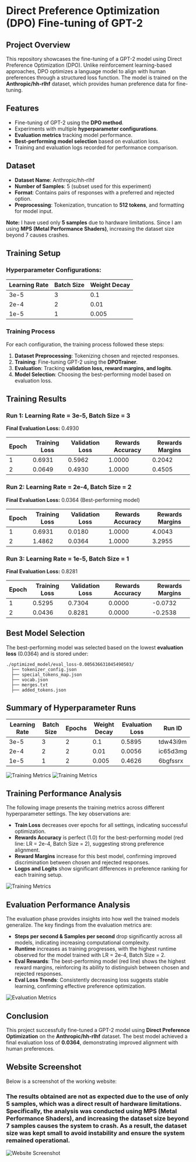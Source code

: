 # Direct Preference Optimization (DPO) Fine-tuning of GPT-2

## Project Overview

This repository showcases the fine-tuning of a GPT-2 model using Direct Preference Optimization (DPO). Unlike reinforcement learning-based approaches, DPO optimizes a language model to align with human preferences through a structured loss function. The model is trained on the **Anthropic/hh-rlhf** dataset, which provides human preference data for fine-tuning.

## Features

- Fine-tuning of GPT-2 using the **DPO method**.
- Experiments with multiple **hyperparameter configurations**.
- **Evaluation metrics** tracking model performance.
- **Best-performing model selection** based on evaluation loss.
- Training and evaluation logs recorded for performance comparison.

## Dataset

- **Dataset Name**: Anthropic/hh-rlhf
- **Number of Samples**: 5 (subset used for this experiment)
- **Format**: Contains pairs of responses with a preferred and rejected option.
- **Preprocessing**: Tokenization, truncation to **512 tokens**, and formatting for model input.

**Note:** I have used only **5 samples** due to hardware limitations. Since I am using **MPS (Metal Performance Shaders)**, increasing the dataset size beyond 7 causes crashes.

## Training Setup

### Hyperparameter Configurations:

| Learning Rate | Batch Size | Weight Decay |
| ------------- | ---------- | ------------ |
| 3e-5          | 3          | 0.1          |
| 2e-4          | 2          | 0.01         |
| 1e-5          | 1          | 0.005        |

### Training Process

For each configuration, the training process followed these steps:

1. **Dataset Preprocessing**: Tokenizing chosen and rejected responses.
2. **Training**: Fine-tuning GPT-2 using the **DPOTrainer**.
3. **Evaluation**: Tracking **validation loss, reward margins, and logits**.
4. **Model Selection**: Choosing the best-performing model based on evaluation loss.

## Training Results

### Run 1: Learning Rate = 3e-5, Batch Size = 3

**Final Evaluation Loss:** 0.4930

| Epoch | Training Loss | Validation Loss | Rewards Accuracy | Rewards Margins |
| ----- | ------------- | --------------- | ---------------- | --------------- |
| 1     | 0.6931        | 0.5962          | 1.0000           | 0.2042          |
| 2     | 0.0649        | 0.4930          | 1.0000           | 0.4505          |

### Run 2: Learning Rate = 2e-4, Batch Size = 2

**Final Evaluation Loss:** 0.0364 (Best-performing model)

| Epoch | Training Loss | Validation Loss | Rewards Accuracy | Rewards Margins |
| ----- | ------------- | --------------- | ---------------- | --------------- |
| 1     | 0.6931        | 0.0180          | 1.0000           | 4.0043          |
| 2     | 1.4862        | 0.0364          | 1.0000           | 3.2955          |

### Run 3: Learning Rate = 1e-5, Batch Size = 1

**Final Evaluation Loss:** 0.8281

| Epoch | Training Loss | Validation Loss | Rewards Accuracy | Rewards Margins |
| ----- | ------------- | --------------- | ---------------- | --------------- |
| 1     | 0.5295        | 0.7304          | 0.0000           | -0.0732         |
| 2     | 0.0436        | 0.8281          | 0.0000           | -0.2538         |

## Best Model Selection

The best-performing model was selected based on the lowest **evaluation loss** (0.0364) and is stored under:

```
./optimized_model/eval_loss-0.005636631045490503/
  ├── tokenizer_config.json
  ├── special_tokens_map.json
  ├── vocab.json
  ├── merges.txt
  ├── added_tokens.json
```

## Summary of Hyperparameter Runs

| Learning Rate | Batch Size | Epochs | Weight Decay | Evaluation Loss | Run ID   |
| ------------- | ---------- | ------ | ------------ | --------------- | -------- |
| 3e-5          | 3          | 2      | 0.1          | 0.5895          | tdw43i9m |
| 2e-4          | 2          | 2      | 0.01         | 0.0056          | ic65d3mg |
| 1e-5          | 1          | 2      | 0.005        | 0.4626          | 6bgfssrx |

![Training Metrics](summary.png)
![Training Metrics](charts.png)

## Training Performance Analysis

The following image presents the training metrics across different hyperparameter settings. The key observations are:

- **Train Loss** decreases over epochs for all settings, indicating successful optimization.
- **Rewards Accuracy** is perfect (1.0) for the best-performing model (red line: LR = 2e-4, Batch Size = 2), suggesting strong preference alignment.
- **Reward Margins** increase for this best model, confirming improved discrimination between chosen and rejected responses.
- **Logps and Logits** show significant differences in preference ranking for each training setup.

![Training Metrics](training.png)

## Evaluation Performance Analysis

The evaluation phase provides insights into how well the trained models generalize. The key findings from the evaluation metrics are:

- **Steps per second & Samples per second** drop significantly across all models, indicating increasing computational complexity.
- **Runtime** increases as training progresses, with the highest runtime observed for the model trained with LR = 2e-4, Batch Size = 2.
- **Eval Rewards**: The best-performing model (red line) shows the highest reward margins, reinforcing its ability to distinguish between chosen and rejected responses.
- **Eval Loss Trends**: Consistently decreasing loss suggests stable learning, confirming effective preference optimization.

![Evaluation Metrics](evaluation.png)


## Conclusion

This project successfully fine-tuned a GPT-2 model using **Direct Preference Optimization** on the **Anthropic/hh-rlhf** dataset. The best model achieved a final evaluation loss of **0.0364**, demonstrating improved alignment with human preferences.


## Website Screenshot
Below is a screenshot of the working website:

### The results obtained are not as expected due to the use of only 5 samples, which was a direct result of hardware limitations. Specifically, the analysis was conducted using MPS (Metal Performance Shaders), and increasing the dataset size beyond 7 samples causes the system to crash. As a result, the dataset size was kept small to avoid instability and ensure the system remained operational.

![Website Screenshot](app.png)